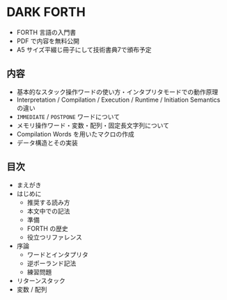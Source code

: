 # DARK FORTH

- FORTH 言語の入門書
- PDF で内容を無料公開
- A5 サイズ平綴じ冊子にして技術書典7で頒布予定

## 内容

- 基本的なスタック操作ワードの使い方・インタプリタモードでの動作原理
- Interpretation / Compilation / Execution / Runtime / Initiation Semantics の違い
- ``IMMEDIATE`` / ``POSTPONE`` ワードについて
- メモリ操作ワード・変数・配列・固定長文字列について
- Compilation Words を用いたマクロの作成
- データ構造とその実装

## 目次

- まえがき
- はじめに
  - 推奨する読み方
  - 本文中での記法
  - 準備
  - FORTH の歴史
  - 役立つリファレンス
- 序論
  - ワードとインタプリタ
  - 逆ポーランド記法
  - 練習問題
- リターンスタック
- 変数 / 配列
